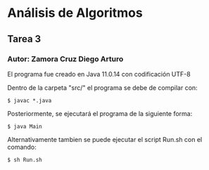 Análisis de Algoritmos
=========================================

Tarea 3
-----------------------------------------

### Autor: Zamora Cruz Diego Arturo

El programa fue creado en Java 11.0.14 con codificación UTF-8

Dentro de la carpeta "src/" el programa se debe de compilar con:
```
$ javac *.java
```

Posteriormente, se ejecutará el programa de la siguiente forma:
```
$ java Main
```

Alternativamente tambien se puede ejecutar el script Run.sh con el comando:
```
$ sh Run.sh
```
